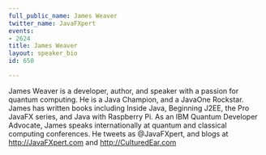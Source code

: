 ```yaml
---
full_public_name: James Weaver
twitter_name: JavaFXpert
events:
- 2624
title: James Weaver
layout: speaker_bio
id: 650

---
```

James Weaver is a developer, author, and speaker with a passion for quantum computing. He is a Java Champion, and a JavaOne Rockstar. James has written books including Inside Java, Beginning J2EE, the Pro JavaFX series, and Java with Raspberry Pi. As an IBM Quantum Developer Advocate, James speaks internationally at quantum and classical computing conferences.  He tweets as @JavaFXpert, and blogs at http://JavaFXpert.com and http://CulturedEar.com